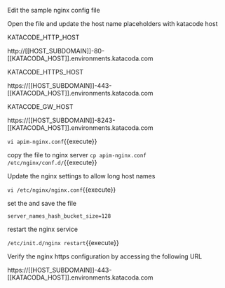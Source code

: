 
Edit the sample nginx config file

Open the file and update the host name placeholders with katacode host

KATACODE_HTTP_HOST

http://[[HOST_SUBDOMAIN]]-80-[[KATACODA_HOST]].environments.katacoda.com

KATACODE_HTTPS_HOST

https://[[HOST_SUBDOMAIN]]-443-[[KATACODA_HOST]].environments.katacoda.com

KATACODE_GW_HOST

https://[[HOST_SUBDOMAIN]]-8243-[[KATACODA_HOST]].environments.katacoda.com


`vi apim-nginx.conf`{{execute}}

copy the file to nginx server
`cp apim-nginx.conf /etc/nginx/conf.d/`{{execute}}

Update the nginx settings to allow long host names

`vi /etc/nginx/nginx.conf`{{execute}}

set the and save the file

`server_names_hash_bucket_size=128`

restart the nginx service

`/etc/init.d/nginx restart`{{execute}}


Verify the nginx https configuration by accessing the following URL

https://[[HOST_SUBDOMAIN]]-443-[[KATACODA_HOST]].environments.katacoda.com

